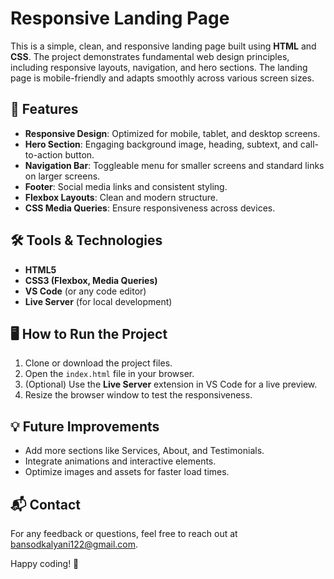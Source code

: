 # Responsive Landing Page

This is a simple, clean, and responsive landing page built using **HTML** and **CSS**. The project demonstrates fundamental web design principles, including responsive layouts, navigation, and hero sections. The landing page is mobile-friendly and adapts smoothly across various screen sizes.

## 🚀 Features

- **Responsive Design**: Optimized for mobile, tablet, and desktop screens.
- **Hero Section**: Engaging background image, heading, subtext, and call-to-action button.
- **Navigation Bar**: Toggleable menu for smaller screens and standard links on larger screens.
- **Footer**: Social media links and consistent styling.
- **Flexbox Layouts**: Clean and modern structure.
- **CSS Media Queries**: Ensure responsiveness across devices.


## 🛠️ Tools & Technologies

- **HTML5**
- **CSS3 (Flexbox, Media Queries)**
- **VS Code** (or any code editor)
- **Live Server** (for local development)

## 🖥️ How to Run the Project

1. Clone or download the project files.
2. Open the `index.html` file in your browser.
3. (Optional) Use the **Live Server** extension in VS Code for a live preview.
4. Resize the browser window to test the responsiveness.

## 💡 Future Improvements

- Add more sections like Services, About, and Testimonials.
- Integrate animations and interactive elements.
- Optimize images and assets for faster load times.

## 📬 Contact

For any feedback or questions, feel free to reach out at bansodkalyani122@gmail.com.

Happy coding! 🚀

